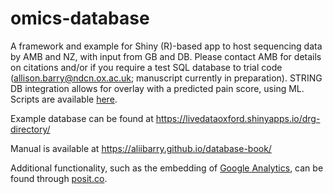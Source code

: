 # omics-database
A framework and example for Shiny (R)-based app to host sequencing data by AMB and NZ, with input from GB and DB. Please contact AMB for details on citations and/or if you require a test SQL database to trial code (allison.barry@ndcn.ox.ac.uk; manuscript currently in preparation). STRING DB integration allows for overlay with a predicted pain score, using ML. Scripts are available [here](https://github.com/aliibarry/omics-classifier). 

Example database can be found at <https://livedataoxford.shinyapps.io/drg-directory/>  

Manual is available at <https://aliibarry.github.io/database-book/> 

Additional functionality, such as the embedding of [Google Analytics](https://shiny.posit.co/r/articles/build/google-analytics/), can be found through [posit.co](https://shiny.posit.co/).



